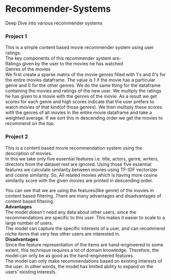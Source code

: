 # Recommender-Systems
Deep Dive into various recommender systems  
### Project 1
This is a  simple content based movie recommender system using user ratings.  
The key components of this recommender system are-  
Ratings given by the user to the movies he has watched  
Genres of the movies  
We first create a sparse matrix of the movie genres filled with 1's and 0's for the entire movies dataframe. The value is 1 if the movie has a particular genre and 0 for the other genres. We do the same thing for the dataframe containing the movies and ratings of the new user. We multiply the ratings he has given to a movie with the genres of the movie. As a result we get scores for each genre and high scores indicate that the user prefers to watch movies of that kind(of those genres). We then multiply these scores with the genres of all movies in the entire movie dataframe and take a weighted average. If we sort this in descending order we get the movies to recommend on the top.  

### Project 2
This is a content based movie recommendation system using the description of movies.  
In this we take only five essential features i.e. title, actors, genre, writers, directors from the dataset rest are ignored. Using those five essential features we calculate similarity between movies using TF-IDF vectorizer and cosine similarity. So, All related movies which is having more cosine similarity score with the given movies are printed in descending order.  

You can see that we are using the features(like genre) of the movies in content based filtering. There are many advantages and disadvantages of content based filtering.   
**Advantages**  
The model doesn't need any data about other users, since the recommendations are specific to this user. This makes it easier to scale to a large number of users.  
The model can capture the specific interests of a user, and can recommend niche items that very few other users are interested in.  
**Disadvantages**  
Since the feature representation of the items are hand-engineered to some extent, this technique requires a lot of domain knowledge. Therefore, the model can only be as good as the hand-engineered features.  
The model can only make recommendations based on existing interests of the user. In other words, the model has limited ability to expand on the users' existing interests.
